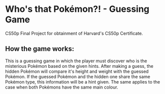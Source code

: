 # Who's that Pokémon?! -  Guessing Game
CS50p Final Project for obtainment of Harvard's CS50p Certificate.

## How the game works:
This is a guessing game in which the player must discover who is the misterious Pokémon based on the given hints.
After making a guess, the hidden Pokémon will compare it's height and weight with the guessed Pokémon.
If the guessed Pokémon and the hidden one share the same Pokémon type, this information will be a hint given. The same applies to the case when both Pokémons have the same main colour.
